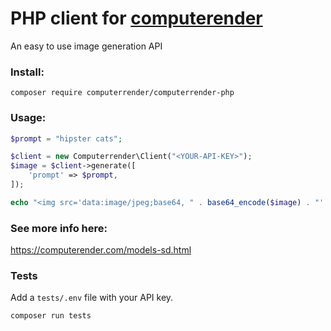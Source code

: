 # PHP client for [computerender](https://computerender.com)

An easy to use image generation API

### Install:
```composer require computerrender/computerrender-php```

### Usage:
```php
$prompt = "hipster cats";

$client = new Computerrender\Client("<YOUR-API-KEY>");
$image = $client->generate([
    'prompt' => $prompt,
]);

echo "<img src='data:image/jpeg;base64, " . base64_encode($image) . "' />";
```

### See more info here:
https://computerender.com/models-sd.html


### Tests

Add a `tests/.env` file with your API key.

```bash
composer run tests
```